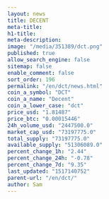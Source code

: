 ```yaml
---
layout: news
title: DECENT
meta-title: 
h1-title: 
meta-description: 
image: "/media/351389/dct.png"
published: true
allow_search_engine: false
sitemap: false
enable_comment: false
sort_order: 196
permalink: "/en/dct/news.html"
coin_a_symbol: "DCT"
coin_a_name: "Decent"
coin_a_lower_case: "dct"
price_usd: "1.81487"
price_btc: "0.00015446"
24h_volume_usd: "2447500.0"
market_cap_usd: "73197775.0"
total_supply: "73197775.0"
available_supply: "51306089.0"
percent_change_1h: "2.44"
percent_change_24h: "-0.78"
percent_change_7d: "9.35"
last_updated: "1517140752"
parent-url: "/en/dct/"
author: Sam
---
```


